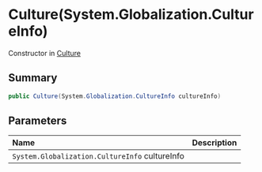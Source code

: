 # Culture(System.Globalization.CultureInfo)

Constructor in [Culture](/api/csharp/yarn.unity.culture.md)

## Summary



```csharp
public Culture(System.Globalization.CultureInfo cultureInfo)
```

## Parameters

|Name|Description|
|:---|:---|
|`System.Globalization.CultureInfo` cultureInfo||

